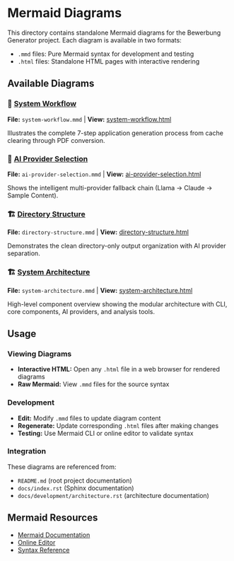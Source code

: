 # Mermaid Diagrams

This directory contains standalone Mermaid diagrams for the Bewerbung Generator project. Each diagram is available in two formats:

- `.mmd` files: Pure Mermaid syntax for development and testing
- `.html` files: Standalone HTML pages with interactive rendering

## Available Diagrams

### 🔄 [System Workflow](system-workflow.html)
**File:** `system-workflow.mmd` | **View:** [system-workflow.html](system-workflow.html)

Illustrates the complete 7-step application generation process from cache clearing through PDF conversion.

### 🤖 [AI Provider Selection](ai-provider-selection.html)
**File:** `ai-provider-selection.mmd` | **View:** [ai-provider-selection.html](ai-provider-selection.html)

Shows the intelligent multi-provider fallback chain (Llama → Claude → Sample Content).

### 🏗️ [Directory Structure](directory-structure.html)
**File:** `directory-structure.mmd` | **View:** [directory-structure.html](directory-structure.html)

Demonstrates the clean directory-only output organization with AI provider separation.

### 🏗️ [System Architecture](system-architecture.html)
**File:** `system-architecture.mmd` | **View:** [system-architecture.html](system-architecture.html)

High-level component overview showing the modular architecture with CLI, core components, AI providers, and analysis tools.

## Usage

### Viewing Diagrams
- **Interactive HTML:** Open any `.html` file in a web browser for rendered diagrams
- **Raw Mermaid:** View `.mmd` files for the source syntax

### Development
- **Edit:** Modify `.mmd` files to update diagram content
- **Regenerate:** Update corresponding `.html` files after making changes
- **Testing:** Use Mermaid CLI or online editor to validate syntax

### Integration
These diagrams are referenced from:
- `README.md` (root project documentation)
- `docs/index.rst` (Sphinx documentation)
- `docs/development/architecture.rst` (architecture documentation)

## Mermaid Resources

- [Mermaid Documentation](https://mermaid-js.github.io/mermaid/)
- [Online Editor](https://mermaid.live/)
- [Syntax Reference](https://mermaid-js.github.io/mermaid/#/flowchart)